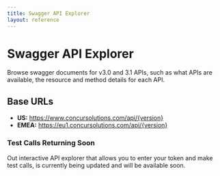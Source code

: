 ```yaml
---
title: Swagger API Explorer
layout: reference
---
```


# Swagger API Explorer

Browse swagger documents for v3.0 and 3.1 APIs, such as what APIs are available, the resource and method details for each API.

## Base URLs
* **US:** https://www.concursolutions.com/api/{version}
* **EMEA:** https://eu1.concursolutions.com/api/{version}

### Test Calls Returning Soon
Out interactive API explorer that allows you to enter your token and make test calls, is currently being updated and will be available soon.

